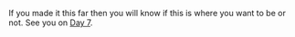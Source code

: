 








If you made it this far then you will know if this is where you want to be or not. See you on [Day 7](day07.md). 
   
